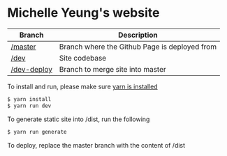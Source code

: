 # Michelle Yeung's website

| Branch           | Description |
| ---------------- | ------------------------------------------------------------- |
| [/master](https://github.com/kyymichelle/kyymichelle.github.io) | Branch where the Github Page is deployed from |
| [/dev](https://github.com/kyymichelle/kyymichelle.github.io/tree/dev) | Site codebase |
| [/dev-deploy](https://github.com/kyymichelle/kyymichelle.github.io/tree/dev-deploy) | Branch to merge site into master |

To install and run, please make sure [yarn is installed](https://yarnpkg.com/lang/en/docs/install/#mac-stable)
```bash
$ yarn install
$ yarn run dev
```

To generate static site into /dist, run the following
```bash
$ yarn run generate
```
To deploy, replace the master branch with the content of /dist  
